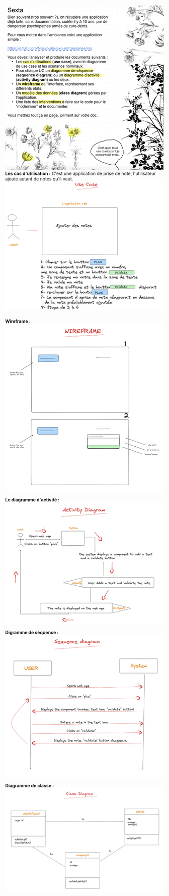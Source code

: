 ![sexta exericse](sexta.png)
**Les cas d'utilisation :**
C'est une application de prise de note, l'utilisateur ajoute autant de notes qu'il veut. 
![usecase](usecase.png)

**Wireframe :**
![wireframe](wireframe.png)

**Le diagramme d'activité :**
![activity diagram](activity.png)

**Digramme de séquence :**
![sequence diagram](sequence.png)

**Diagramme de classe :**
![class diagram](class.png)